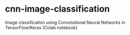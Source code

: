 # cnn-image-classification
Image classification using Convolutional Neural Networks in TensorFlow/Keras (Colab notebook)
